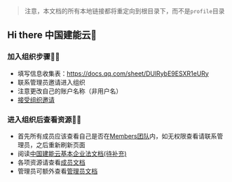 > 注意，本文档的所有本地链接都将重定向到根目录下，而不是`profile`目录

## Hi there 中国建能云👋

<!--

**Here are some ideas to get you started:**

🙋‍♀️ A short introduction - what is your organization all about?
🌈 Contribution guidelines - how can the community get involved?
👩‍💻 Useful resources - where can the community find your docs? Is there anything else the community should know?
🍿 Fun facts - what does your team eat for breakfast?
🧙 Remember, you can do mighty things with the power of [Markdown](https://docs.github.com/github/writing-on-github/getting-started-with-writing-and-formatting-on-github/basic-writing-and-formatting-syntax)
-->

### 加入组织步骤🙋‍♀️

- 填写信息收集表：https://docs.qq.com/sheet/DUlRybE9ESXR1eURy
- 联系管理员邀请进入组织
- 注意更改自己的账户名称（非用户名）
- [接受组织邀请](./组织管理.md#接受组织邀请)

### 进入组织后查看资源👩‍💻

- 首先所有成员应该查看自己是否在[Members团队](https://github.com/orgs/ChinaJianNengCloud/teams/members)内，如无权限查看请联系管理员，之后重新刷新页面
- 阅读[中国建能云基本企业法文档(待补充)](./基本企业法.md)
- 各项资源请查看[成员文档](https://github.com/ChinaJianNengCloud/MemberDocs)
- 管理员可额外查看[管理员文档](https://github.com/ChinaJianNengCloud/ManagerDocs)
